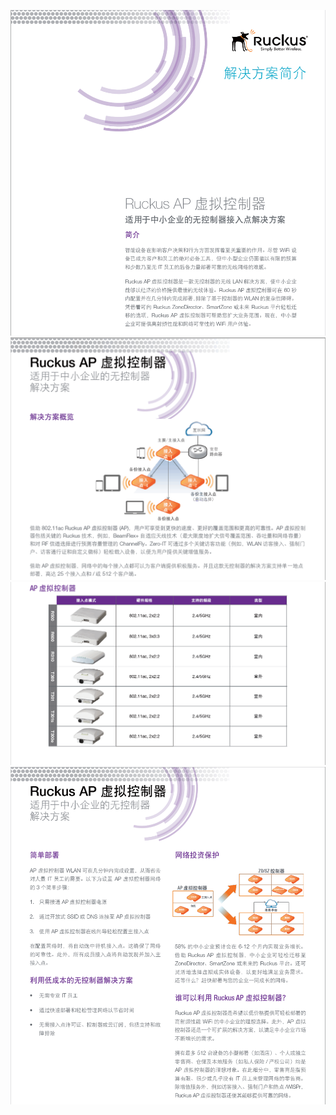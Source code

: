 ![image](https://github.com/greatsharp/Unleashed/blob/master/introduction/2017-05-27_111141.png)
![image](https://github.com/greatsharp/Unleashed/blob/master/introduction/2017-05-27_111208.png)
![image](https://github.com/greatsharp/Unleashed/blob/master/introduction/2017-05-27_111235.png)
![image](https://github.com/greatsharp/Unleashed/blob/master/introduction/2017-05-27_111254.png)
